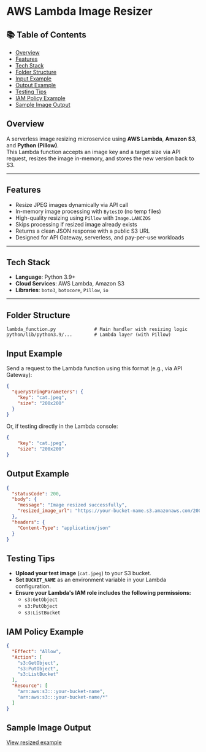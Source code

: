 # AWS Lambda Image Resizer

## 📚 Table of Contents

- [Overview](#aws-lambda-image-resizer)
- [Features](#features)
- [Tech Stack](#tech-stack)
- [Folder Structure](#folder-structure)
- [Input Example](#input-example)
- [Output Example](#output-example)
- [Testing Tips](#testing-tips)
- [IAM Policy Example](#iam-policy-example)
- [Sample Image Output](#sample-image-output)

## Overview

A serverless image resizing microservice using **AWS Lambda**, **Amazon S3**, and **Python (Pillow)**.  
This Lambda function accepts an image key and a target size via API request, resizes the image in-memory, and stores the new version back to S3.

---

## Features

- Resize JPEG images dynamically via API call
- In-memory image processing with `BytesIO` (no temp files)
- High-quality resizing using `Pillow` with `Image.LANCZOS`
- Skips processing if resized image already exists
- Returns a clean JSON response with a public S3 URL
- Designed for API Gateway, serverless, and pay-per-use workloads

---

## Tech Stack

- **Language**: Python 3.9+
- **Cloud Services**: AWS Lambda, Amazon S3
- **Libraries**: `boto3`, `botocore`, `Pillow`, `io`

---

## Folder Structure

```plaintext
lambda_function.py              # Main handler with resizing logic
python/lib/python3.9/...        # Lambda layer (with Pillow)
```

## Input Example

Send a request to the Lambda function using this format (e.g., via API Gateway):

```json
{
  "queryStringParameters": {
    "key": "cat.jpeg",
    "size": "200x200"
  }
}
```
Or, if testing directly in the Lambda console:

```json
{
    "key": "cat.jpeg",
    "size": "200x200"
}
```

## Output Example

```json
{
  "statusCode": 200,
  "body": {
    "message": "Image resized successfully",
    "resized_image_url": "https://your-bucket-name.s3.amazonaws.com/200x200_cat.jpeg"
  },
  "headers": {
    "Content-Type": "application/json"
  }
}
```

## Testing Tips

- **Upload your test image** (`cat.jpeg`) to your S3 bucket.
- **Set `BUCKET_NAME`** as an environment variable in your Lambda configuration.
- **Ensure your Lambda's IAM role includes the following permissions:**
  - `s3:GetObject`
  - `s3:PutObject`
  - `s3:ListBucket`

## IAM Policy Example

```json
{
  "Effect": "Allow",
  "Action": [
    "s3:GetObject",
    "s3:PutObject",
    "s3:ListBucket"
  ],
  "Resource": [
    "arn:aws:s3:::your-bucket-name",
    "arn:aws:s3:::your-bucket-name/*"
  ]
}

```

## Sample Image Output

[View resized example](https://imgs-resize-bucket.s3.amazonaws.com/200x200_cat.jpeg)


